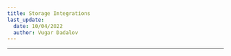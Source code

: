 ```yaml
---
title: Storage Integrations
last_update:
  date: 10/04/2022
  author: Vugar Dadalov
---
```


<!-- <head>
  <title>Storage Integrations</title>
  <meta
    name="description"
    content="Storage Integrations"
  />
</head> -->

___